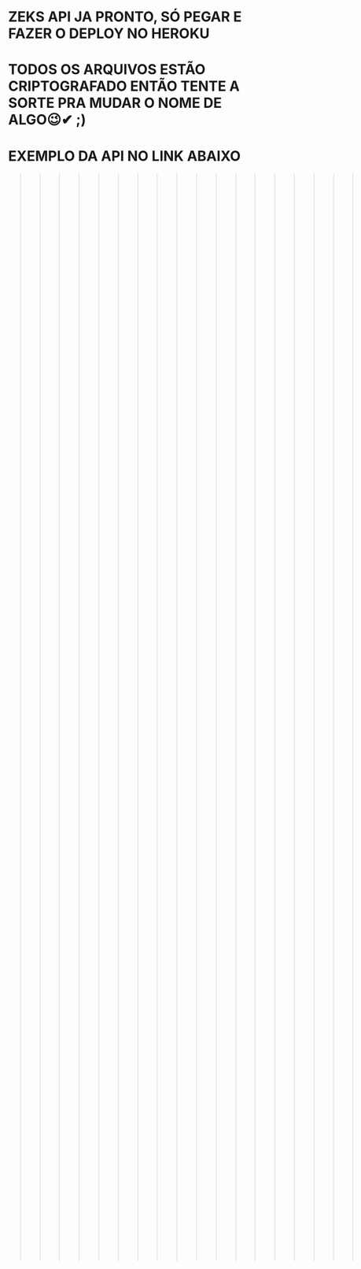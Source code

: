 # ZEKS API JA PRONTO, SÓ PEGAR E FAZER O DEPLOY NO HEROKU 

# TODOS OS ARQUIVOS ESTÃO CRIPTOGRAFADO ENTÃO TENTE A SORTE PRA MUDAR O NOME DE ALGO😉✔ ;)

# EXEMPLO DA API NO LINK ABAIXO

>>>>>>>>>>>>>>>>>>>>>>>>>>>>>>>>>>>>>>>>>>>>>>api.zeks.xyz<<<<<<<<<<<<<<<<<<<<<<<<<<<<<<<<<<<<<<<<<<<<<<<<<<<<<<<<<<<<<<<<<<<<<<<<<<<<<<<<<<<<<<<<<<<<<<<<<<<<<<<<<<<<<<<<<<<<<<
